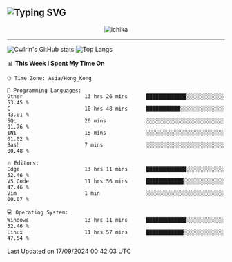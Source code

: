 ![Typing SVG](https://readme-typing-svg.demolab.com?font=Jost&size=24&pause=1000&color=7799EE&vCenter=true&multiline=true&random=false&width=435&height=100&lines=Hi+there;I'm+Sakurakouji+Nanaha;You+can+also+tell+me+Cwlrin%E2%98%86)
---
<p align="center">
  <img src="https://image.cwlrin.wiki/images/2024/06/17/Happy-Birthday2023---.png" alt="ichika" border="0" />
</p>

---
![Cwlrin's GitHub stats](https://github-readme-stats.vercel.app/api?username=cwlrin&show_icons=true&theme=buefy)
![Top Langs](https://github-readme-stats.vercel.app/api/top-langs/?username=cwlrin&layout=compact&hide=html,css)

<!--START_SECTION:waka-->
📊 **This Week I Spent My Time On** 

```text
🕑︎ Time Zone: Asia/Hong_Kong

💬 Programming Languages: 
Other                    13 hrs 26 mins      █████████████░░░░░░░░░░░░   53.45 % 
C                        10 hrs 48 mins      ███████████░░░░░░░░░░░░░░   43.01 % 
SQL                      26 mins             ░░░░░░░░░░░░░░░░░░░░░░░░░   01.76 % 
INI                      15 mins             ░░░░░░░░░░░░░░░░░░░░░░░░░   01.02 % 
Bash                     7 mins              ░░░░░░░░░░░░░░░░░░░░░░░░░   00.48 % 

🔥 Editors: 
Edge                     13 hrs 11 mins      █████████████░░░░░░░░░░░░   52.46 % 
VS Code                  11 hrs 56 mins      ████████████░░░░░░░░░░░░░   47.46 % 
Vim                      1 min               ░░░░░░░░░░░░░░░░░░░░░░░░░   00.07 % 

💻 Operating System: 
Windows                  13 hrs 11 mins      █████████████░░░░░░░░░░░░   52.46 % 
Linux                    11 hrs 57 mins      ████████████░░░░░░░░░░░░░   47.54 % 
```


 Last Updated on 17/09/2024 00:42:03 UTC
<!--END_SECTION:waka-->
